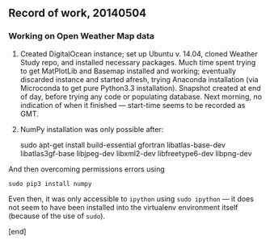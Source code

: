 ## Record of work, 20140504

### Working on Open Weather Map data

 1. Created DigitalOcean instance; set up Ubuntu v. 14.04, cloned Weather Study repo, and installed necessary packages. Much time spent trying to get MatPlotLib and Basemap installed and working; eventually discarded instance and started afresh, trying Anaconda installation (via Microconda to get pure Python3.3 installation). Snapshot created at end of day, before trying any code or populating database. Next morning, no indication of when it finished — start-time seems to be recorded as GMT.
 1. NumPy installation was only possible after:

    sudo apt-get install build-essential gfortran libatlas-base-dev libatlas3gf-base libjpeg-dev libxml2-dev libfreetype6-dev libpng-dev

   And then overcoming permissions errors using

    sudo pip3 install numpy

   Even then, it was only accessible to `ipython` using `sudo ipython` — it does not seem to have been installed into the virtualenv environment itself (because of the use of `sudo`).

[end]
